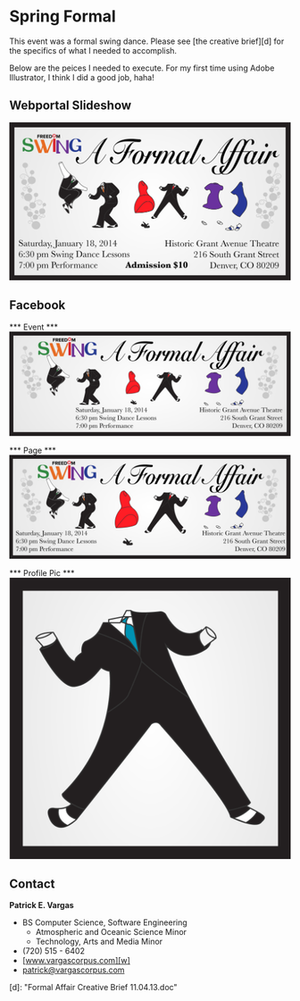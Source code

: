 Spring Formal
=============

This event was a formal swing dance. Please see [the creative brief][d] for the specifics of what I needed to accomplish.

Below are the peices I needed to execute. For my first time using Adobe Illustrator, I think I did a good job, haha!

Webportal Slideshow
-------------------

![](web-feature.png)

Facebook
--------

*** Event ***
![](facebook-cover.png)

*** Page ***
![](facebook-event.png)

*** Profile Pic ***
![](web-square-textless-suit01.png)

Contact
-------

**Patrick E. Vargas**

*  BS Computer Science, Software Engineering  
   *  Atmospheric and Oceanic Science Minor  
   *  Technology, Arts and Media Minor  
*  (720) 515 - 6402  
*  [www.vargascorpus.com][w]  
*  [patrick@vargascorpus.com][e]  

  [w]: http://www.vargascorpus.com/
  [e]: mailto:patrick@vargascorpus.com
  [d]: "Formal Affair Creative Brief 11.04.13.doc"
